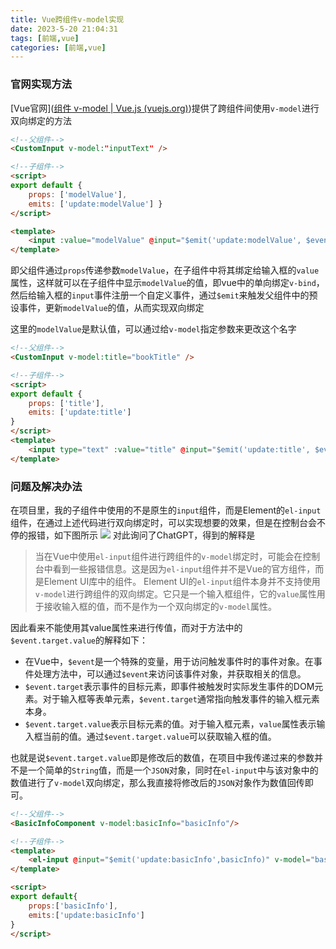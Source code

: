 ```yaml
---
title: Vue跨组件v-model实现
date: 2023-5-20 21:04:31
tags: [前端,vue]
categories: [前端,vue]
---
```


### 官网实现方法
[Vue官网]([组件 v-model | Vue.js (vuejs.org)](https://cn.vuejs.org/guide/components/v-model.html))提供了跨组件间使用`v-model`进行双向绑定的方法
```html
<!--父组件-->
<CustomInput v-model:"inputText" />

<!--子组件-->
<script> 
export default { 
	props: ['modelValue'], 
	emits: ['update:modelValue'] } 
</script> 

<template> 
	<input :value="modelValue" @input="$emit('update:modelValue', $event.target.value)" /> 
</template>
```
即父组件通过`props`传递参数`modelValue`，在子组件中将其绑定给输入框的`value`属性，这样就可以在子组件中显示`modelValue`的值，即vue中的单向绑定`v-bind`，然后给输入框的`input`事件注册一个自定义事件，通过`$emit`来触发父组件中的预设事件，更新`modelValue`的值，从而实现双向绑定

这里的`modelValue`是默认值，可以通过给`v-model`指定参数来更改这个名字
```html
<!--父组件-->
<CustomInput v-model:title="bookTitle" />

<!--子组件-->
<script> 
export default { 
	props: ['title'], 
	emits: ['update:title'] 
} 
</script> 
<template> 
	<input type="text" :value="title" @input="$emit('update:title', $event.target.value)" /> 
</template>
```

### 问题及解决办法
在项目里，我的子组件中使用的不是原生的`input`组件，而是Element的`el-input`组件，在通过上述代码进行双向绑定时，可以实现想要的效果，但是在控制台会不停的报错，如下图所示
![](https://images.starnight.top/img/vue_element_plus_error.png)
对此询问了ChatGPT，得到的解释是
>当在Vue中使用`el-input`组件进行跨组件的`v-model`绑定时，可能会在控制台中看到一些报错信息。这是因为`el-input`组件并不是Vue的官方组件，而是Element UI库中的组件。
>Element UI的`el-input`组件本身并不支持使用`v-model`进行跨组件的双向绑定。它只是一个输入框组件，它的`value`属性用于接收输入框的值，而不是作为一个双向绑定的`v-model`属性。

因此看来不能使用其value属性来进行传值，而对于方法中的`$event.target.value`的解释如下：
- 在Vue中，`$event`是一个特殊的变量，用于访问触发事件时的事件对象。在事件处理方法中，可以通过`$event`来访问该事件对象，并获取相关的信息。
- `$event.target`表示事件的目标元素，即事件被触发时实际发生事件的DOM元素。对于输入框等表单元素，`$event.target`通常指向触发事件的输入框元素本身。
- `$event.target.value`表示目标元素的值。对于输入框元素，`value`属性表示输入框当前的值。通过`$event.target.value`可以获取输入框的值。

也就是说`$event.target.value`即是修改后的数值，在项目中我传递过来的参数并不是一个简单的`String`值，而是一个`JSON`对象，同时在`el-input`中与该对象中的数值进行了`v-model`双向绑定，那么我直接将修改后的`JSON`对象作为数值回传即可。

```html
<!--父组件-->
<BasicInfoComponent v-model:basicInfo="basicInfo"/>

<!--子组件-->
<template>
	<el-input @input="$emit('update:basicInfo',basicInfo)" v-model="basicInfo.age"/>
</template>

<script>
export default{
	props:['basicInfo'],
	emits:['update:basicInfo']
}
</script>
```